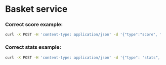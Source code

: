 # Basket service

### Correct score example:

```bash
curl -X POST -H 'content-type: application/json' -d '{"type":"score", "payload": {"home": 60, "away": 54}}' http://localhost:8000/correct
```

### Correct stats example:

```bash
curl -X POST -H 'content-type: application/json' -d '{"type": "stats", "payload": {"stats": {"score": 14, "assists": 10, "turnovers": 3, "shotsMade": {"2": 2, "1": 1, "3": 3}, "shotsMissed": {"1": 10, "2": 20, "3": 30}}, "team": "A", "playerId": 6428296}}' localhost:8000/correct
```
